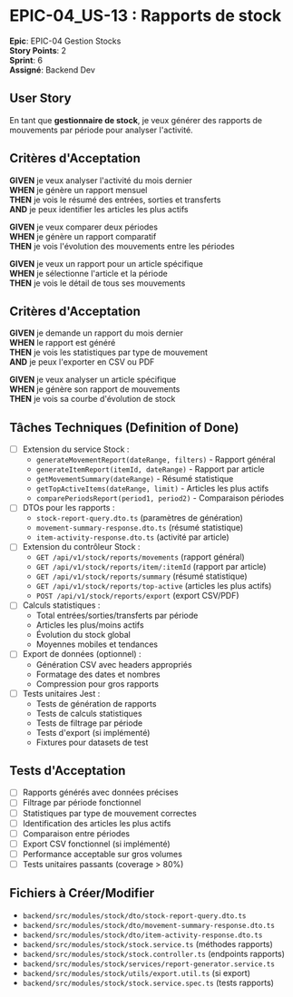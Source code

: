 # EPIC-04_US-13 : Rapports de stock

**Epic**: EPIC-04 Gestion Stocks  
**Story Points**: 2  
**Sprint**: 6  
**Assigné**: Backend Dev  

## User Story

En tant que **gestionnaire de stock**, je veux générer des rapports de mouvements par période pour analyser l'activité.

## Critères d'Acceptation

**GIVEN** je veux analyser l'activité du mois dernier  
**WHEN** je génère un rapport mensuel  
**THEN** je vois le résumé des entrées, sorties et transferts  
**AND** je peux identifier les articles les plus actifs  

**GIVEN** je veux comparer deux périodes  
**WHEN** je génère un rapport comparatif  
**THEN** je vois l'évolution des mouvements entre les périodes  

**GIVEN** je veux un rapport pour un article spécifique  
**WHEN** je sélectionne l'article et la période  
**THEN** je vois le détail de tous ses mouvements  

## Critères d'Acceptation

**GIVEN** je demande un rapport du mois dernier  
**WHEN** le rapport est généré  
**THEN** je vois les statistiques par type de mouvement  
**AND** je peux l'exporter en CSV ou PDF  

**GIVEN** je veux analyser un article spécifique  
**WHEN** je génère son rapport de mouvements  
**THEN** je vois sa courbe d'évolution de stock  

## Tâches Techniques (Definition of Done)

- [ ] Extension du service Stock :
  - `generateMovementReport(dateRange, filters)` - Rapport général
  - `generateItemReport(itemId, dateRange)` - Rapport par article
  - `getMovementSummary(dateRange)` - Résumé statistique
  - `getTopActiveItems(dateRange, limit)` - Articles les plus actifs
  - `comparePeriodsReport(period1, period2)` - Comparaison périodes
- [ ] DTOs pour les rapports :
  - `stock-report-query.dto.ts` (paramètres de génération)
  - `movement-summary-response.dto.ts` (résumé statistique)
  - `item-activity-response.dto.ts` (activité par article)
- [ ] Extension du contrôleur Stock :
  - `GET /api/v1/stock/reports/movements` (rapport général)
  - `GET /api/v1/stock/reports/item/:itemId` (rapport par article)
  - `GET /api/v1/stock/reports/summary` (résumé statistique)
  - `GET /api/v1/stock/reports/top-active` (articles les plus actifs)
  - `POST /api/v1/stock/reports/export` (export CSV/PDF)
- [ ] Calculs statistiques :
  - Total entrées/sorties/transferts par période
  - Articles les plus/moins actifs
  - Évolution du stock global
  - Moyennes mobiles et tendances
- [ ] Export de données (optionnel) :
  - Génération CSV avec headers appropriés
  - Formatage des dates et nombres
  - Compression pour gros rapports
- [ ] Tests unitaires Jest :
  - Tests de génération de rapports
  - Tests de calculs statistiques
  - Tests de filtrage par période
  - Tests d'export (si implémenté)
  - Fixtures pour datasets de test

## Tests d'Acceptation

- [ ] Rapports générés avec données précises
- [ ] Filtrage par période fonctionnel
- [ ] Statistiques par type de mouvement correctes
- [ ] Identification des articles les plus actifs
- [ ] Comparaison entre périodes
- [ ] Export CSV fonctionnel (si implémenté)
- [ ] Performance acceptable sur gros volumes
- [ ] Tests unitaires passants (coverage > 80%)

## Fichiers à Créer/Modifier

- `backend/src/modules/stock/dto/stock-report-query.dto.ts`
- `backend/src/modules/stock/dto/movement-summary-response.dto.ts`
- `backend/src/modules/stock/dto/item-activity-response.dto.ts`
- `backend/src/modules/stock/stock.service.ts` (méthodes rapports)
- `backend/src/modules/stock/stock.controller.ts` (endpoints rapports)
- `backend/src/modules/stock/services/report-generator.service.ts`
- `backend/src/modules/stock/utils/export.util.ts` (si export)
- `backend/src/modules/stock/stock.service.spec.ts` (tests rapports)